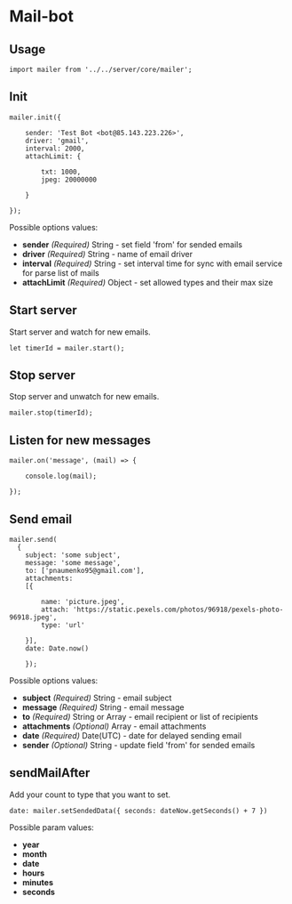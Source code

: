 # Mail-bot

## Usage

```
import mailer from '../../server/core/mailer';
```

## Init

```
mailer.init({

	sender: 'Test Bot <bot@85.143.223.226>',
	driver: 'gmail',
	interval: 2000,
	attachLimit: {

		txt: 1000,
		jpeg: 20000000

	}

});

```

Possible options values:

  * **sender** _(Required)_ String - set field 'from' for sended emails
  * **driver** _(Required)_ String - name of email driver
  * **interval** _(Required)_ String - set interval time for sync with email service for parse list of mails
  * **attachLimit** _(Required)_ Object - set allowed types and their max size

## Start server

  Start server and watch for new emails.

```
let timerId = mailer.start();
```

## Stop server

  Stop server and unwatch for new emails.

```
mailer.stop(timerId);
```

## Listen for new messages

```
mailer.on('message', (mail) => {

	console.log(mail);

});
```

## Send email

```
mailer.send(
  {
    subject: 'some subject',
    message: 'some message',
    to: ['pnaumenko95@gmail.com'],
    attachments:
    [{

        name: 'picture.jpeg',
        attach: 'https://static.pexels.com/photos/96918/pexels-photo-96918.jpeg',
        type: 'url'
        
    }],
    date: Date.now()

	});
```

Possible options values:

  * **subject** _(Required)_ String - email subject
  * **message** _(Required)_ String - email message
  * **to** _(Required)_ String or Array<String> - email recipient or list of recipients
  * **attachments** _(Optional)_ Array - email attachments
  * **date** _(Required)_ Date(UTC) - date for delayed sending email
  * **sender** _(Optional)_ String - update field 'from' for sended emails

## sendMailAfter

  Add your count to type that you want to set.

```
date: mailer.setSendedData({ seconds: dateNow.getSeconds() + 7 })
```

Possible param values:

  * **year**
  * **month**
  * **date**
  * **hours**
  * **minutes**
  * **seconds**
